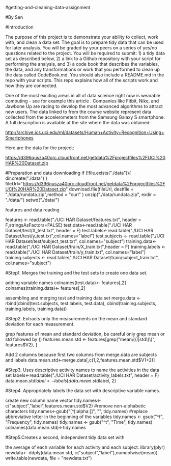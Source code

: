 #getting-and-cleaning-data-assignment

#By Sen 

#Introduction

The purpose of this project is to demonstrate your ability to collect, work with, and clean a data set. The goal is to prepare tidy data that can be used for later analysis. You will be graded by your peers on a series of yes/no questions related to the project. You will be required to submit: 1) a tidy data set as described below, 2) a link to a Github repository with your script for performing the analysis, and 3) a code book that describes the variables, the data, and any transformations or work that you performed to clean up the data called CodeBook.md. You should also include a README.md in the repo with your scripts. This repo explains how all of the scripts work and how they are connected.

One of the most exciting areas in all of data science right now is wearable computing - see for example this article . Companies like Fitbit, Nike, and Jawbone Up are racing to develop the most advanced algorithms to attract new users. The data linked to from the course website represent data collected from the accelerometers from the Samsung Galaxy S smartphone. A full description is available at the site where the data was obtained:

http://archive.ics.uci.edu/ml/datasets/Human+Activity+Recognition+Using+Smartphones

Here are the data for the project:

https://d396qusza40orc.cloudfront.net/getdata%2Fprojectfiles%2FUCI%20HAR%20Dataset.zip

#Preparation and data downloading
if (!file.exists("./data")){
        dir.create("./data")
}
fileUrl="https://d396qusza40orc.cloudfront.net/getdata%2Fprojectfiles%2FUCI%20HAR%20Dataset.zip"
download.file(fileUrl, destfile = "./data/rundata.zip",method = "curl" )
unzip("./data/rundata.zip", exdir = "./data/")
setwd("./data/")

features and data reading

features <- read.table("./UCI HAR Dataset/features.txt", header = F,stringsAsFactors=FALSE)
test.data<-read.table("./UCI HAR Dataset/test/X_test.txt", header = F)
test.labels<-read.table("./UCI HAR Dataset/test/y_test.txt",col.names="label")
test.subjects <- read.table("./UCI HAR Dataset/test/subject_test.txt", col.names="subject")
training.data<-read.table("./UCI HAR Dataset/train/X_train.txt",header = F)
training.labels <- read.table("./UCI HAR Dataset/train/y_train.txt", col.names="label")
training.subjects <- read.table("./UCI HAR Dataset/train/subject_train.txt", col.names="subject")

#Step1. Merges the training and the test sets to create one data set.

adding variable names
colnames(test.data)<- features[,2]
colnames(training.data)<- features[,2]

assembling and merging test and training data set
merge.data <- rbind(cbind(test.subjects, test.labels, test.data),
              cbind(training.subjects, training.labels, training.data))

#Step2. Extracts only the measurements on the mean and standard deviation for each measurement.

grep features of mean and standard deviation, be careful only grep mean or std followed by ()
features.mean.std <- features[grep("mean\\(\\)|std\\(\\)", features$V2), ]

Add 2 columns because first two columns from merge.data are subjects and labels 
data.mean.std<-merge.data[,c(1,2,features.mean.std$V1+2)]

#Step3. Uses descriptive activity names to name the activities in the data set
labels<-read.table("./UCI HAR Dataset/activity_labels.txt", header = F)
data.mean.std$label<-labels[data.mean.std$label, 2]

#Step4. Appropriately labels the data set with descriptive variable names.

create new column name vector
tidy.names<-c("subject","label",features.mean.std$V2)
#remove non-alphabetic characters
tidy.names<-gsub("[^[:alpha:]]", "", tidy.names)
#replace abbreviative letter in the beginning of the variables 
tidy.names <- gsub("^f", "Frequency", tidy.names)
tidy.names <- gsub("^t", "Time", tidy.names)
colnames(data.mean.std)<-tidy.names

#Step5.Creates a second, independent tidy data set with 

the average of each variable for each activity and each subject.
library(plyr)
newdata<- ddply(data.mean.std, c("subject","label"),numcolwise(mean))
write.table(newdata, file = "newdata.txt")
